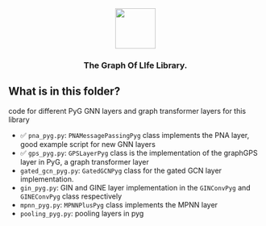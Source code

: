 <div align="center">
    <img src="../../docs/images/logo-title.png" height="80px">
    <h3>The Graph Of LIfe Library.</h3>
</div>


## What is in this folder? 

code for different PyG GNN layers and graph transformer layers for this library

- ✅ `pna_pyg.py`: `PNAMessagePassingPyg` class implements the PNA layer, good example script for new GNN layers
- ✅ `gps_pyg.py`: `GPSLayerPyg` class is the implementation of the graphGPS layer in PyG, a graph transformer layer
- `gated_gcn_pyg.py`: `GatedGCNPyg` class for the gated GCN layer implementation. 
- `gin_pyg.py`: GIN and GINE layer implementation in the `GINConvPyg` and `GINEConvPyg` class respectively
- `mpnn_pyg.py`: `MPNNPlusPyg` class implements the MPNN layer
- `pooling_pyg.py`: pooling layers in pyg
